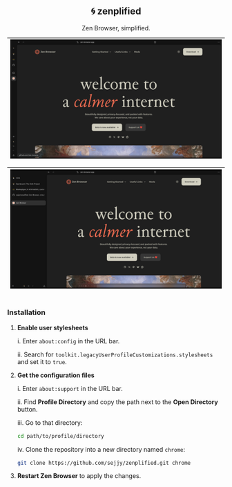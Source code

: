 <div align="center">

## 🌀 zenplified

Zen Browser, simplified.

| ![Collapsed sidebar](assets/collapsed-sidebar.png) |
| :------------------------------------------------: |

| ![Expanded sidebar](assets/expanded-sidebar.png) |
| :----------------------------------------------: |

</div>

#

### Installation

1. **Enable user stylesheets**

	i. Enter `about:config` in the URL bar.

	ii. Search for `toolkit.legacyUserProfileCustomizations.stylesheets` and set it to `true`.

2. **Get the configuration files**

	i. Enter `about:support` in the URL bar.

	ii. Find **Profile Directory** and copy the path next to the **Open Directory** button.

	iii. Go to that directory:

	```bash
	cd path/to/profile/directory
	```

	iv. Clone the repository into a new directory named `chrome`:

	```bash
	git clone https://github.com/sejjy/zenplified.git chrome
	```

3. **Restart Zen Browser** to apply the changes.
